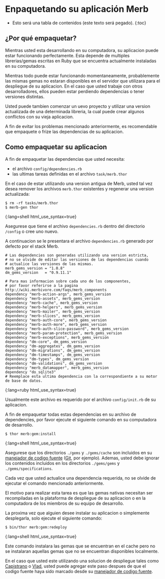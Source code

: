 # Enpaquetando su aplicación Merb

* Esto será una tabla de contenidos (este texto será pegado).
{:toc}

## ¿Por qué empaquetar?
Mientras usted esta desarrollando en su computadora, 
su aplicacion puede estar funcionando perfectamente.
Esta depende de multiples librerias/gemas escritas en Ruby
que se encuentra actualmente instaladas en su computadora.

Mientras todo puede estar funcionando momentaneamente, 
probablemente las mismas gemas no estaran disponibles 
en el servidor que utilizara para el despliegue de su aplicacion.
En el caso que usted trabaje con otros desarrolladores, 
ellos pueden estar perdiendo dependencias o tener versiones distintas.

Usted puede tambien comenzar un uevo proyecto 
y utilizar una version actualizada de una determinada libreria, 
la cual puede crear algunos conflictos con su vieja aplicacion.

A fin de evitar los problemas mencionado anteriormente, 
es recomendable que empaquete o frize las dependencias de su aplicacion.

## Como empaquetar su aplicacion
A fin de empaquetar las dependencias que usted necesita:
 * el archivo ``config/dependencies.rb``
 * las ultimas tareas definidas en el archivo ``task/merb.thor``

En el caso de estar utilizando una version antigua de Merb, 
usted tal vez desea remover los archivos ``merb.thor`` existentes 
y regenerar una version actualizada:

    $ rm -rf tasks/merb.thor
    $ merb-gen thor
{:lang=shell html_use_syntax=true}

Asegurese que tiene el archivo ``dependencies.rb`` 
dentro del directorio ``/config`` o cree uno nuevo.

A continuacion se le presentara el archivo ``dependencies.rb``
generado por defecto por el stack Merb.

    # Las dependencies son generadas utilizando una version estricta, 
	# no se olvide de editar las versiones de las dependencias cuando 
	# actualice las versiones de las mismas.
    merb_gems_version = "1.0.8"
    dm_gems_version   = "0.9.11.1"

    # Para mas informacion sobre cada uno de los componentes, 
	# por favor referirse a la pagina http://wiki.merbivore.com/faqs/merb_components
    dependency "merb-action-args", merb_gems_version
    dependency "merb-assets", merb_gems_version  
    dependency "merb-cache", merb_gems_version   
    dependency "merb-helpers", merb_gems_version 
    dependency "merb-mailer", merb_gems_version  
    dependency "merb-slices", merb_gems_version  
    dependency "merb-auth-core", merb_gems_version
    dependency "merb-auth-more", merb_gems_version
    dependency "merb-auth-slice-password", merb_gems_version
    dependency "merb-param-protection", merb_gems_version
    dependency "merb-exceptions", merb_gems_version
    dependency "dm-core", dm_gems_version         
    dependency "dm-aggregates", dm_gems_version   
    dependency "dm-migrations", dm_gems_version   
    dependency "dm-timestamps", dm_gems_version   
    dependency "dm-types", dm_gems_version        
    dependency "dm-validations", dm_gems_version  
    dependency "merb_datamapper", merb_gems_version
    dependency "do_sqlite3" 
	# Reemplace esta ultima dependencia con la correspondiente a su motor de base de datos.
{:lang=ruby html_use_syntax=true}

Usualmente este archivo es requerido 
por el archivo ``config/init.rb`` de su aplicacion.

A fin de empaquetar todas estas dependencias en su archivo de dependencies, 
por favor ejecute el siguiente comando en su computadora de desarrollo.

    $ thor merb:gem:install
{:lang=shell html_use_syntax=true} 

Asegurese que los directorios ``./gems`` y ``./gems/cache``
son incluidos en su [manejador de codigo fuente][] ([Git][], por ejemplo).
Ademas, usted debe ignorar los contenidos incluidos 
en los directorios ``./gems/gems`` y ``./gems/specifications``.

Cada vez que usted actualice una dependencia requerida, 
no se olvide de ejecutar el comando mencionado anteriormente.

El motivo para realizar esta tarea es que las gemas nativas 
necesitan ser recompiladas en la plataforma de despliegue de su aplicacion o
en la computadora de los miembros de su equipo de desarrollo.

La proxima vez que alguien desee instalar su aplicacion o 
simplemente desplegarla, solo ejecute el siguiente comando:

    $ bin/thor merb:gem:redeploy
{:lang=shell html_use_syntax=true}

Este comando instalara las gemas que se encuentran en el cache 
pero no se instalaran aquellas gemas que no se encuentran disponibles localmente.

En el caso que usted este utilizando una solucion de despliegue 
tales como [Capistrano][] o [Vlad][], usted puede agregar este paso 
despues de que el codigo fuente haya sido marcado desde su [manejador de codigo fuente][].

[Git]: ...
[Capistrano]: ...
[Vlad]: ...
[manejador de codigo fuente]: ...

